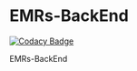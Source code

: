 # EMRs-BackEnd

[![Codacy Badge](https://api.codacy.com/project/badge/Grade/69e43e4825054daa8a2b06b56570b923)](https://app.codacy.com/gh/BuildForSDGCohort2/EMRs-BackEnd?utm_source=github.com&utm_medium=referral&utm_content=BuildForSDGCohort2/EMRs-BackEnd&utm_campaign=Badge_Grade_Settings)

EMRs-BackEnd
